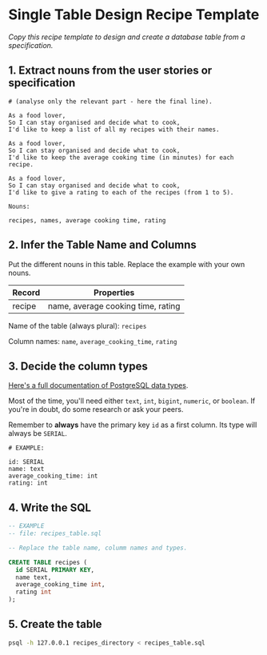 # Single Table Design Recipe Template

_Copy this recipe template to design and create a database table from a specification._

## 1. Extract nouns from the user stories or specification

```
# (analyse only the relevant part - here the final line).

As a food lover,
So I can stay organised and decide what to cook,
I'd like to keep a list of all my recipes with their names.

As a food lover,
So I can stay organised and decide what to cook,
I'd like to keep the average cooking time (in minutes) for each recipe.

As a food lover,
So I can stay organised and decide what to cook,
I'd like to give a rating to each of the recipes (from 1 to 5).
```

```
Nouns:

recipes, names, average cooking time, rating
```

## 2. Infer the Table Name and Columns

Put the different nouns in this table. Replace the example with your own nouns.

| Record                | Properties          |
| --------------------- | ------------------  |
| recipe                | name, average cooking time, rating

Name of the table (always plural): `recipes`

Column names: `name`, `average_cooking_time`, `rating`

## 3. Decide the column types

[Here's a full documentation of PostgreSQL data types](https://www.postgresql.org/docs/current/datatype.html).

Most of the time, you'll need either `text`, `int`, `bigint`, `numeric`, or `boolean`. If you're in doubt, do some research or ask your peers.

Remember to **always** have the primary key `id` as a first column. Its type will always be `SERIAL`.

```
# EXAMPLE:

id: SERIAL
name: text
average_cooking_time: int
rating: int
```

## 4. Write the SQL

```sql
-- EXAMPLE
-- file: recipes_table.sql

-- Replace the table name, columm names and types.

CREATE TABLE recipes (
  id SERIAL PRIMARY KEY,
  name text,
  average_cooking_time int,
  rating int
);
```

## 5. Create the table

```bash
psql -h 127.0.0.1 recipes_directory < recipes_table.sql
```

